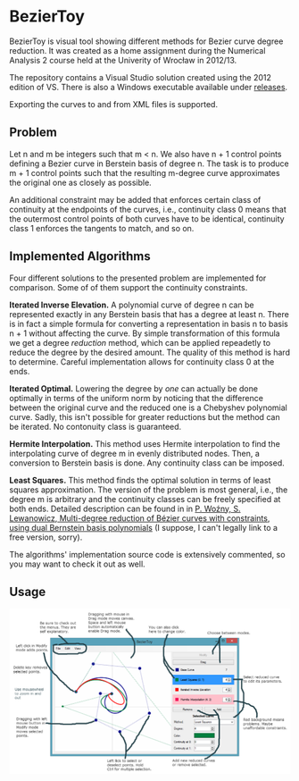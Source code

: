 BezierToy
=========

BezierToy is visual tool showing different methods for Bezier curve degree reduction.
It was created as a home assignment during the Numerical Analysis 2 course held at
the Univerity of Wrocław in 2012/13.

The repository contains a Visual Studio solution created using the 2012 edition of VS.
There is also a Windows executable available under [releases](https://github.com/mkacz91/BezierToy/releases).

Exporting the curves to and from XML files is supported.

Problem
-------

Let n and m be integers such that m < n. We also have n + 1 control points defining
a Bezier curve in Berstein basis of degree n. The task is to produce m + 1 control
points such that the resulting m-degree curve approximates the original one as
closely as possible.

An additional constraint may be added that enforces certain class of continuity at the
endpoints of the curves, i.e., continuity class 0 means that the outermost control points
of both curves have to be identical, continuity class 1 enforces the tangents to match,
and so on.

Implemented Algorithms
----------------------

Four different solutions to the presented problem are implemented for comparison. Some of
of them support the continuity constraints.

**Iterated Inverse Elevation.** A polynomial curve of degree n can be represented exactly
in any Berstein basis that has a degree at least n. There is in fact a simple formula for
converting a representation in basis n to basis n + 1 without affecting the curve. By
simple transformation of this formula we get a degree _reduction_ method, which can be
applied repeadetly to reduce the degree by the desired amount. The quality of this method
is hard to determine. Careful implementation allows for continuity class 0 at the ends.

**Iterated Optimal.** Lowering the degree by _one_ can actually be done optimally in terms
of the uniform norm by noticing that the difference between the original curve and the
reduced one is a Chebyshev polynomial curve. Sadly, this isn't possible for greater
reductions but the method can be iterated. No contonuity class is guaranteed.

**Hermite Interpolation.** This method uses Hermite interpolation to find the interpolating
curve of degree m in evenly distributed nodes. Then, a conversion to Berstein basis is done.
Any continuity class can be imposed.

**Least Squares.** This method finds the optimal solution in terms of least squares
approximation. The version of the problem is most general, i.e., the degree m is arbitrary
and the continuity classes can be freely specified at both ends. Detailed description can be
found in in [P. Woźny, S. Lewanowicz, Multi-degree reduction of Bézier curves with constraints,
using dual Bernstein basis polynomials](http://www.sciencedirect.com/science/article/pii/S0167839609000260)
(I suppose, I can't legally link to a free version, sorry).

The algorithms' implementation source code is extensively commented, so you may want to
check it out as well.

Usage
-----

![Instructions](Instructions.png)
